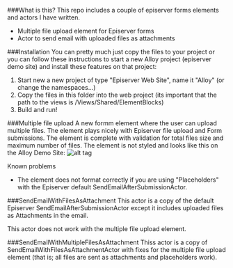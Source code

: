 ###What is this?
This repo includes a couple of episerver forms elements and actors I have written.
* Multiple file upload element for Episerver forms
* Actor to send email with uploaded files as attachments

###Installation
You can pretty much just copy the files to your project or you can follow these instructions to start a new Alloy project (episerver demo site) and install these features on that project:

1. Start new a new project of type "Episerver Web Site", name it "Alloy" (or change the namespaces...)
2. Copy the files in this folder into the web project (its important that the path to the views is /Views/Shared/ElementBlocks)
3. Build and run!

###Multiple file upload
A new formm element where the user can upload multiple files. The element plays nicely with Episerver file upload and Form submissions. The element is complete with validation for total files size and maximum number of files.
The element is not styled and looks like this on the Alloy Demo Site:
![alt tag](http://i.imgur.com/dG7HpM6.png)

Known problems
* The element does not format correctly if you are using "Placeholders" with the Episerver default SendEmailAfterSubmissionActor.

###SendEmailWithFilesAsAttachment
This actor is a copy of the default Episerver SendEmailAfterSubmissionActor except it includes uploaded files as Attachments in the email.

This actor does not work with the multiple file upload element.

###SendEmailWithMultipleFilesAsAttachment
Thiss actor is a copy of SendEmailWithFilesAsAttachmentActor with fixes for the multiple file upload element (that is; all files are sent as attachments and placeholders work).
